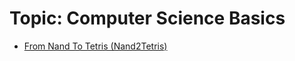 # Topic: Computer Science Basics

* [From Nand To Tetris (Nand2Tetris)](/content/from-nand-to-tetris.md)